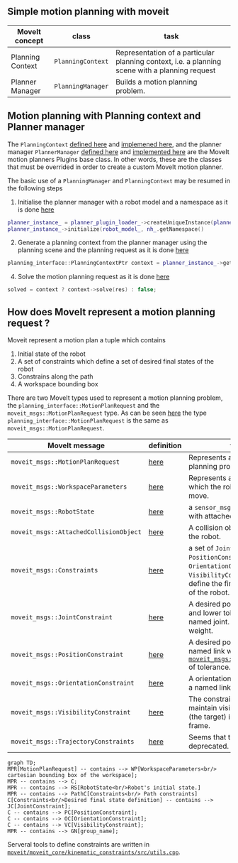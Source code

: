 ## Simple motion planning with moveit

| MoveIt concept | class | task |
| -------------- | ----- | ---- |
| Planning Context | `PlanningContext` | Representation of a particular planning context, i.e. a planning scene with a planning request |
| Planner Manager | `PlanningManager` | Builds a motion planning problem. |

## Motion planning with Planning context and Planner manager

The `PlanningContext` [defined here](https://github.com/ros-planning/moveit/blob/382aa5a8cdd39eace07536d39c497a4b21f0f653/moveit_core/planning_interface/include/moveit/planning_interface/planning_interface.h#L80) and [implemened here](https://github.com/ros-planning/moveit/blob/master/moveit_core/planning_interface/src/planning_interface.cpp), and the planner manager `PlannerManager` [defined here](https://github.com/ros-planning/moveit/blob/ba4b60e079fd14a61c50ef34c156eee6d63e58f7/moveit_core/planning_interface/include/moveit/planning_interface/planning_interface.h#L150) and [implemented here](https://github.com/ros-planning/moveit/blob/master/moveit_core/planning_interface/src/planning_interface.cpp#L94) are the MoveIt motion planners Plugins base class.
In other words, these are the classes that must be overrided in order to create a custom MoveIt motion planner.

The basic use of a `PlanningManager` and `PlanningContext` may be resumed in the following steps

1. Initialise the planner manager with a robot model and a namespace as it is done [here](https://github.com/ros-planning/moveit/blob/382aa5a8cdd39eace07536d39c497a4b21f0f653/moveit_ros/planning/planning_pipeline/src/planning_pipeline.cpp#L116)
```C++
planner_instance_ = planner_plugin_loader_->createUniqueInstance(planner_plugin_name_);
planner_instance_->initialize(robot_model_, nh_.getNamespace()
```
2. Generate a planning context from the planner manager using the planning scene and the planning request as it is done [here](https://github.com/ros-planning/moveit/blob/382aa5a8cdd39eace07536d39c497a4b21f0f653/moveit_ros/planning/planning_pipeline/src/planning_pipeline.cpp#L242)
```C++
planning_interface::PlanningContextPtr context = planner_instance_->getPlanningContext(planning_scene, req, res.error_code_);
```
4. Solve the motion planning request as it is done [here](https://github.com/ros-planning/moveit/blob/382aa5a8cdd39eace07536d39c497a4b21f0f653/moveit_ros/planning/planning_pipeline/src/planning_pipeline.cpp#L244)
```C++
solved = context ? context->solve(res) : false;
```

## How does MoveIt represent a motion planning request ?

Moveit represent a motion plan a tuple which contains
1. Initial state of the robot
2. A set of constraints which define a set of desired final states of the robot
3. Constrains along the path
4. A workspace bounding box

There are two MoveIt types used to represent a motion planning problem, the `planning_interface::MotionPlanRequest` and the `moveit_msgs::MotionPlanRequest` type.
As can be seen [here](https://github.com/ros-planning/moveit/blob/45e2be9879880ac9c18b228c64ca7c0d17d5041d/moveit_core/planning_interface/include/moveit/planning_interface/planning_request.h#L46) the type `planning_interface::MotionPlanRequest` is the same as `moveit_msgs::MotionPlanRequest`.

| MoveIt message | definition | task |
| -------------- | ---------- | ---- |
|`moveit_msgs::MotionPlanRequest` | [here](http://docs.ros.org/en/melodic/api/moveit_msgs/html/msg/MotionPlanRequest.html) | Represents a motion planning problem |
|`moveit_msgs::WorkspaceParameters` | [here](http://docs.ros.org/en/melodic/api/moveit_msgs/html/msg/WorkspaceParameters.html) | Represents a box in R3 in which the robot is allowed to move. |
|`moveit_msgs::RobotState` | [here](http://docs.ros.org/en/melodic/api/moveit_msgs/html/msg/RobotState.html) | a `sensor_msgs::JointState` with attached objects |
|`moveit_msgs::AttachedCollisionObject`| [here](http://docs.ros.org/en/melodic/api/moveit_msgs/html/msg/AttachedCollisionObject.html) | A collision object attached to the robot. |
|`moveit_msgs::Constraints` | [here](http://docs.ros.org/en/melodic/api/moveit_msgs/html/msg/Constraints.html)| a set of `JointConstraint`'s, `PositionConstraint`'s, `OrientationConstraint`'s and `VisibilityConstraint`'s wich define the final desired state of the robot.|
|`moveit_msgs::JointConstraint`|[here](http://docs.ros.org/en/melodic/api/moveit_msgs/html/msg/JointConstraint.html)| A desired position with upper and lower tolerances for a named joint. It also has a weight.|
|`moveit_msgs::PositionConstraint` | [here](http://docs.ros.org/en/melodic/api/moveit_msgs/html/msg/PositionConstraint.html) | A desired position in R3 of a named link with a [`moveit_msgs::BoundingVolume`](moveit_msgs/BoundingVolume) of tolerance.|
|`moveit_msgs::OrientationConstraint` |[here](http://docs.ros.org/en/melodic/api/moveit_msgs/html/msg/OrientationConstraint.html) | A  orientation in quaternion of a named link with tolerances. |
|`moveit_msgs::VisibilityConstraint` | [here](http://docs.ros.org/en/melodic/api/moveit_msgs/html/msg/VisibilityConstraint.html) | The constraint is useful to maintain visibility to a disc (the target) in a particular frame. |
| `moveit_msgs::TrajectoryConstraints ` | [here](http://docs.ros.org/en/melodic/api/moveit_msgs/html/msg/TrajectoryConstraints.html) | Seems that this will be soon deprecated. |

```mermaid
graph TD;
MPR[MotionPlanRequest] -- contains --> WP[WorkspaceParameters<br/> cartesian bounding box of the workspace];
MPR -- contains --> C;
MPR -- contains --> RS[RobotState<br/>Robot's initial state.]
MPR -- contains --> PathC[Constraints<br/> Path constraints]
C[Constraints<br/>Desired final state definition] -- contains --> JC[JointConstraint];
C -- contains --> PC[PositionConstraint];
C -- contains --> OC[OrientationConstraint];
C -- contains --> VC[VisibilityConstraint];
MPR -- contains --> GN[group_name];
```

Serveral tools to define constraints are written in [`moveit/moveit_core/kinematic_constraints/src/utils.cpp`](https://github.com/ros-planning/moveit/blob/melodic-devel/moveit_core/kinematic_constraints/src/utils.cpp).
